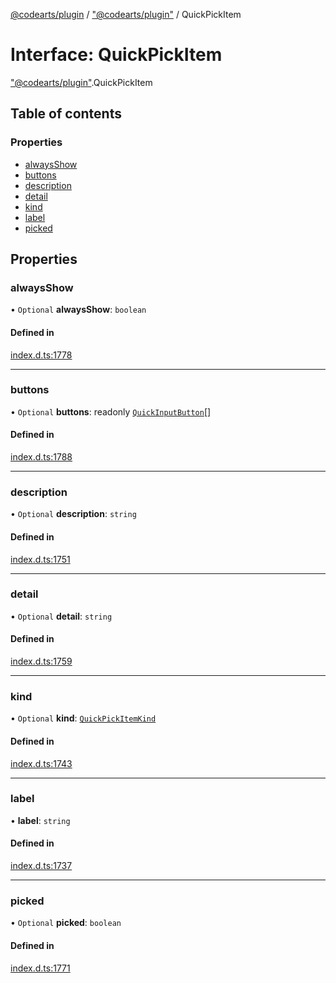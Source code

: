 [@codearts/plugin](../README.md) / ["@codearts/plugin"](../modules/_codearts_plugin_.md) / QuickPickItem

# Interface: QuickPickItem

["@codearts/plugin"](../modules/_codearts_plugin_.md).QuickPickItem

## Table of contents

### Properties

- [alwaysShow](codearts_plugin_.QuickPickItem.md#alwaysshow)
- [buttons](codearts_plugin_.QuickPickItem.md#buttons)
- [description](codearts_plugin_.QuickPickItem.md#description)
- [detail](codearts_plugin_.QuickPickItem.md#detail)
- [kind](codearts_plugin_.QuickPickItem.md#kind)
- [label](codearts_plugin_.QuickPickItem.md#label)
- [picked](codearts_plugin_.QuickPickItem.md#picked)

## Properties

### alwaysShow

• `Optional` **alwaysShow**: `boolean`

#### Defined in

[index.d.ts:1778](https://github.com/huaweicloud/cloudide-plugin-api/blob/a4193a8/index.d.ts#L1778)

___

### buttons

• `Optional` **buttons**: readonly [`QuickInputButton`](codearts_plugin_.QuickInputButton.md)[]

#### Defined in

[index.d.ts:1788](https://github.com/huaweicloud/cloudide-plugin-api/blob/a4193a8/index.d.ts#L1788)

___

### description

• `Optional` **description**: `string`

#### Defined in

[index.d.ts:1751](https://github.com/huaweicloud/cloudide-plugin-api/blob/a4193a8/index.d.ts#L1751)

___

### detail

• `Optional` **detail**: `string`

#### Defined in

[index.d.ts:1759](https://github.com/huaweicloud/cloudide-plugin-api/blob/a4193a8/index.d.ts#L1759)

___

### kind

• `Optional` **kind**: [`QuickPickItemKind`](../enums/codearts_plugin_.QuickPickItemKind.md)

#### Defined in

[index.d.ts:1743](https://github.com/huaweicloud/cloudide-plugin-api/blob/a4193a8/index.d.ts#L1743)

___

### label

• **label**: `string`

#### Defined in

[index.d.ts:1737](https://github.com/huaweicloud/cloudide-plugin-api/blob/a4193a8/index.d.ts#L1737)

___

### picked

• `Optional` **picked**: `boolean`

#### Defined in

[index.d.ts:1771](https://github.com/huaweicloud/cloudide-plugin-api/blob/a4193a8/index.d.ts#L1771)
